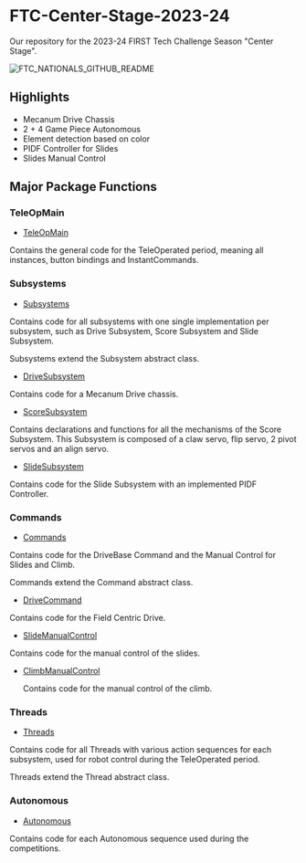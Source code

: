 # **FTC-Center-Stage-2023-24**

Our repository for the 2023-24 FIRST Tech Challenge Season "Center Stage".

![FTC_NATIONALS_GITHUB_README](https://github.com/Delta-Force-Robotics/FTC-Center-Stage-2023-24/blob/main/FTC%20CenterStage%20Delta%20Force.gif)

## **Highlights** 

* Mecanum Drive Chassis
* 2 + 4 Game Piece Autonomous
* Element detection based on color
* PIDF Controller for Slides
* Slides Manual Control

## **Major Package Functions**

### TeleOpMain

* [TeleOpMain](TeamCode/src/main/java/org/firstinspires/ftc/teamcode/teleop/TeleOpMain.java)

Contains the general code for the TeleOperated period, meaning all instances, button bindings and InstantCommands. 

### Subsystems

* [Subsystems](TeamCode/src/main/java/org/firstinspires/ftc/teamcode/subsystems)
  
Contains code for all subsystems with one single implementation per subsystem, such as Drive Subsystem, Score Subsystem and Slide Subsystem.

Subsystems extend the Subsystem abstract class.

* [DriveSubsystem](TeamCode/src/main/java/org/firstinspires/ftc/teamcode/subsystems/DriveSubsystem.java)

Contains code for a Mecanum Drive chassis.

* [ScoreSubsystem](TeamCode/src/main/java/org/firstinspires/ftc/teamcode/subsystems/ScoreSubsystem.java)

Contains declarations and functions for all the mechanisms of the Score Subsystem. This Subsystem is composed of a claw servo, flip servo, 2 pivot servos and an align servo. 

* [SlideSubsystem](TeamCode/src/main/java/org/firstinspires/ftc/teamcode/subsystems/SlideSubsystem.java)

Contains code for the Slide Subsystem with an implemented PIDF Controller.

### Commands

* [Commands](TeamCode/src/main/java/org/firstinspires/ftc/teamcode/commands)

Contains code for the DriveBase Command and the Manual Control for Slides and Climb.

Commands extend the Command abstract class.

* [DriveCommand](TeamCode/src/main/java/org/firstinspires/ftc/teamcode/commands/DriveCommand.java)

Contains code for the Field Centric Drive.

* [SlideManualControl](TeamCode/src/main/java/org/firstinspires/ftc/teamcode/commands/SlideManualCommand.java)

Contains code for the manual control of the slides.

* [ClimbManualControl](TeamCode/src/main/java/org/firstinspires/ftc/teamcode/commands/ClimbManualCommand.java)

  Contains code for the manual control of the climb.

### Threads

* [Threads](TeamCode/src/main/java/org/firstinspires/ftc/teamcode/threads)

Contains code for all Threads with various action sequences for each subsystem, used for robot control during the TeleOperated period.

Threads extend the Thread abstract class.

### Autonomous

* [Autonomous](TeamCode/src/main/java/org/firstinspires/ftc/teamcode/auto)

Contains code for each Autonomous sequence used during the competitions.




  

